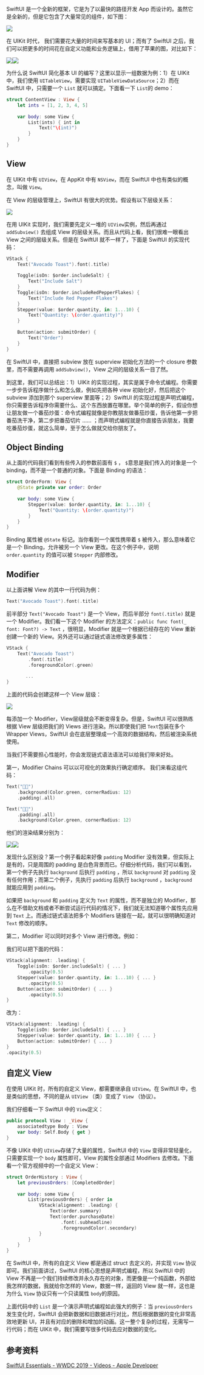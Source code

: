 SwiftUI 是一个全新的框架，它是为了以最快的路径开发 App 而设计的。虽然它是全新的，但是它包含了大量常见的组件，如下图：


![](https://upload-images.jianshu.io/upload_images/2057254-057546b4bc36c552.png?imageMogr2/auto-orient/strip%7CimageView2/2/w/1240)

在 UIKit 时代， 我们需要花大量的时间来写基本的 UI；而有了 SwiftUI 之后，我们可以把更多的时间花在自定义功能和业务逻辑上，借用了苹果的图，对比如下：

![](https://upload-images.jianshu.io/upload_images/2057254-a3d51d8d71f33189.png?imageMogr2/auto-orient/strip%7CimageView2/2/w/1240)![](https://upload-images.jianshu.io/upload_images/2057254-7f81ea5fb0121104.png?imageMogr2/auto-orient/strip%7CimageView2/2/w/1240)

为什么说 SwiftUI 简化基本 UI 的编写？这里以显示一组数据为例：1）在 UIKit 中，我们使用 `UITableView`，需要实现 `UITableViewDataSource`；2）而在 SwiftUI 中，只需要一个 `List` 就可以搞定。下面看一下 `List`的 demo：

```swift
struct ContentView : View {
    let ints = [1, 2, 3, 4, 5]
    
    var body: some View {
        List(ints) { int in
            Text("\(int)")
        }
    }
}
```

## View

在 UIKit 中有 `UIView`，在 AppKit 中有 `NSView`，而在 SwiftUI 中也有类似的概念，叫做 `View`。

在 View 的层级管理上，SwiftUI 有很大的优势。假设有以下层级关系：

![](https://upload-images.jianshu.io/upload_images/2057254-eab6d1d56b8078ed.png?imageMogr2/auto-orient/strip%7CimageView2/2/w/1240)

在用 UIKit 实现时，我们需要先定义一堆的 `UIView`实例，然后再通过 `addSubview()` 去组成 View 的层级关系。而且从代码上看，我们很难一眼看出 View 之间的层级关系。但是在 SwiftUI 就不一样了，下面是 SwiftUI 的实现代码：

```swift
VStack {
    Text("Avocado Toast").font(.title)
    
    Toggle(isOn: $order.includeSalt) {
        Text("Include Salt")
    }
    Toggle(isOn: $order.includeRedPepperFlakes) {
        Text("Include Red Pepper Flakes")
    }
    Stepper(value: $order.quantity, in: 1...10) {
        Text("Quantity: \(order.quantity)")
    }
    
    Button(action: submitOrder) {
        Text("Order")
    }
}
```

在 SwiftUI 中，直接把 subview 放在 superview 初始化方法的一个 closure 参数里，而不需要再调用  `addSubview()`，View 之间的层级关系一目了然。

到这里，我们可以总结出：1）UIKit 的实现过程，其实是属于命令式编程。你需要一步步告诉程序做什么和怎么做，例如先把各种 view 初始化好，然后把这个 subview 添加到那个 superview 里面等；2）SwiftUI 的实现过程是声明式编程，你只需要告诉程序你需要什么、这个东西放置在哪里。举个简单的例子，假设你想让朋友做一个番茄炒蛋：命令式编程就像是你教朋友做番茄炒蛋，告诉他第一步把番茄洗干净，第二步把番茄切片 …… ；而声明式编程就是你直接告诉朋友，我要吃番茄炒蛋，就这么简单，至于怎么做就交给你朋友了。 

## Object Binding

从上面的代码我们看到有些传入的参数前面有 `$` ， `$`意思是我们传入的对象是一个 binding，而不是一个普通的对象。下面是 Binding 的语法：

```swift
struct OrderForm: View {
    @State private var order: Order
    
    var body: some View {
        Stepper(value: $order.quantity, in: 1...10) {
            Text("Quantity: \(order.quantity)")
        }
    }
}
```

Binding 属性被 `@State` 标记。当你看到一个属性携带着 `$` 被传入，那么意味着它是一个 Binding，允许被另一个 View 更改。在这个例子中，说明 `order.quantity` 的值可以被 `Stepper` 内部修改。

## Modifier

以上面讲解 View 的其中一行代码为例：

```swift
Text("Avocado Toast").font(.title)
```

前半部分 `Text("Avocado Toast")` 是一个 View，而后半部分 `font(.title)` 就是一个 Modifier。我们看一下这个 Modifier 的方法定义：`public func font(_ font: Font?) -> Text` ，很明显，Modifier 就是一个根据已经存在的 View 重新创建一个新的 View。另外还可以通过链式语法修改更多属性：

```swift
VStack {
    Text("Avocado Toast")
        .font(.title)
        .foregroundColor(.green)
		
	   ...
}
```

上面的代码会创建这样一个 View 层级：

![](https://upload-images.jianshu.io/upload_images/2057254-585ce9fd7a77fd73.png?imageMogr2/auto-orient/strip%7CimageView2/2/w/1240)

每添加一个 Modifier，View层级就会不断变得复杂。但是，SwiftUI 可以很熟练根据 View 层级把我们的 Views 进行渲染。所以即使我们把 `Text`包装在多个 Wrapper Views，SwiftUI 会在底层整理成一个高效的数据结构，然后被渲染系统使用。

当我们不需要担心性能时，你会发现链式语法语法可以给我们带来好处。

第一，Modifier Chains 可以以可视化的效果执行确定顺序。 我们来看这组代码：

```swift
Text("🍞🥑")
    .background(Color.green, cornerRadius: 12)
    .padding(.all)

Text("🍞🥑")
    .padding(.all)
    .background(Color.green, cornerRadius: 12)
```

他们的渲染结果分别为：

![](https://upload-images.jianshu.io/upload_images/2057254-13483f12242ee485.png?imageMogr2/auto-orient/strip%7CimageView2/2/w/1240)![](https://upload-images.jianshu.io/upload_images/2057254-3dd1334ce7d7c2fc.png?imageMogr2/auto-orient/strip%7CimageView2/2/w/1240)


发现什么区别没？第一个例子看起来好像 `padding` Modifier 没有效果，但实际上是有的，只是周围的 padding 是白色背景而已。仔细分析代码，我们可以看到，第一个例子先执行 `background` 后执行 `padding` ，所以 `background` 对 `padding` 没有任何作用；而第二个例子，先执行 `padding` 后执行 `background` ，`background` 就能应用到 `padding`。

如果把 `background` 和 `padding` 定义为 `Text` 的属性，而不是独立的 Modifier，那么在不借助文档或者不断尝试运行代码的情况下，我们就无法知道哪个属性先应用到 `Text` 上。而通过链式语法把多个 Modifiers 链接在一起，就可以很明确知道对 `Text` 修改的顺序。

第二，Modifier 可以同时对多个 View 进行修改。例如：

我们可以把下面的代码：
```swift
VStack(alignment: .leading) {
    Toggle(isOn: $order.includeSalt) { ... }
        .opacity(0.5)
    Stepper(value: $order.quantity, in: 1...10) { ... }
        .opacity(0.5)
    Button(action: submitOrder) { ... }
        .opacity(0.5)
}
```

改为：

```swift
VStack(alignment: .leading) {
    Toggle(isOn: $order.includeSalt) { ... }
    Stepper(value: $order.quantity, in: 1...10) { ... }
    Button(action: submitOrder) { ... }
}
.opacity(0.5)
```

## 自定义 View

在使用 UIKit 时，所有的自定义 View，都需要继承自 `UIView`。在 SwiftUI 中，也是类似的思想，不同的是从 `UIView` （类）变成了 `View` （协议）。

我们仔细看一下 SwiftUI 中的 `View`定义：

```swift
public protocol View : _View {
    associatedtype Body : View
    var body: Self.Body { get }
}
```

不像 UIKit 中的 `UIView`存储了大量的属性，SwiftUI 中的 `View` 变得非常轻量化，只需要实现一个 `body` 属性即可，View 的属性全部通过 Modifiers 去修改。下面看一个官方视频中的一个自定义 View：

```swift
struct OrderHistory : View {
    let previousOrders: [CompletedOrder]
    
    var body: some View {
        List(previousOrders) { order in
            VStack(alignment: .leading) {
                Text(order.summary)
                Text(order.purchaseDate)
                    .font(.subheadline)
                    .foregroundColor(.secondary)
            }
        }
    }
}
```

在 SwiftUI 中，所有的自定义 View 都是通过 struct 去定义的，并实现 `View` 协议即可。我们前面讲过，SwiftUI 的核心思想是声明式编程，所以 SwiftUI 中的 View 不再是一个我们持续修改并永久存在的对象，而更像是一个纯函数，外部给我怎样的数据，我就给你怎样的 View，数据一样，返回的 View 就一样，这也是为什么 `View` 协议只有一个只读属性 `body`的原因。

上面代码中的 `List` 是一个演示声明式编程如此强大的例子：当 `previousOrders` 发生变化时，SwiftUI 会把新数据和旧数据进行对比，然后根据数据的变化非常高效地更新 UI，并且有对应的删除和增加的动画。这一整个复杂的过程，无需写一行代码；而在 UIKit 中，我们需要写很多代码去应对数据的变化。

## 参考资料

[SwiftUI Essentials - WWDC 2019 - Videos - Apple Developer](https://developer.apple.com/videos/play/wwdc2019/216/)